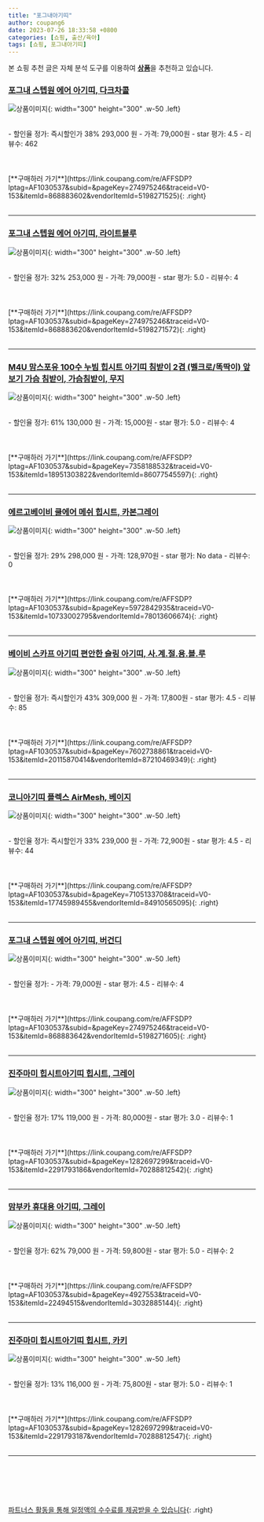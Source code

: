 ```yaml
---
title: "포그내아기띠"
author: coupang6
date: 2023-07-26 18:33:58 +0800
categories: [쇼핑, 출산/육아]
tags: [쇼핑, 포그내아기띠]
---
```


본 쇼핑 추천 글은 자체 분석 도구를 이용하여 [**상품**](https://link.coupang.com/a/bao1ui)을 추천하고 있습니다.

### [포그내 스텝원 에어 아기띠, 다크차콜](https://link.coupang.com/re/AFFSDP?lptag=AF1030537&subid=&pageKey=274975246&traceid=V0-153&itemId=868883602&vendorItemId=5198271525)

![상품이미지](https://thumbnail7.coupangcdn.com/thumbnails/remote/230x230ex/image/retail/images/250820007674547-39f023f6-f443-4a2f-9d36-151366937464.jpg){: width="300" height="300" .w-50 .left}


<br>
- 할인율 정가: 즉시할인가 38%  293,000   원
- 가격: 79,000원
- star 평가: 4.5
- 리뷰수: 462
<br>
<br>
<br>
<br>
[**구매하러 가기**](https://link.coupang.com/re/AFFSDP?lptag=AF1030537&subid=&pageKey=274975246&traceid=V0-153&itemId=868883602&vendorItemId=5198271525){: .right}
<br>
<br>

---

### [포그내 스텝원 에어 아기띠, 라이트블루](https://link.coupang.com/re/AFFSDP?lptag=AF1030537&subid=&pageKey=274975246&traceid=V0-153&itemId=868883620&vendorItemId=5198271572)

![상품이미지](https://thumbnail10.coupangcdn.com/thumbnails/remote/230x230ex/image/retail/images/250706934677823-fa6536a5-59f6-4b9d-a203-af3eb38d9f70.jpg){: width="300" height="300" .w-50 .left}


<br>
- 할인율 정가: 32%  253,000   원
- 가격: 79,000원
- star 평가: 5.0
- 리뷰수: 4
<br>
<br>
<br>
<br>
[**구매하러 가기**](https://link.coupang.com/re/AFFSDP?lptag=AF1030537&subid=&pageKey=274975246&traceid=V0-153&itemId=868883620&vendorItemId=5198271572){: .right}
<br>
<br>

---

### [M4U 맘스포유 100수 누빔 힙시트 아기띠 침받이 2겹 (벨크로/똑딱이) 앞보기 가슴 침받이, 가슴침받이, 무지](https://link.coupang.com/re/AFFSDP?lptag=AF1030537&subid=&pageKey=7358188532&traceid=V0-153&itemId=18951303822&vendorItemId=86077545597)

![상품이미지](https://thumbnail10.coupangcdn.com/thumbnails/remote/230x230ex/image/vendor_inventory/c9bf/fd5b797746171f6999fb23ce0300e5dc2f05114afb7be182f9ca992d80ea.jpg){: width="300" height="300" .w-50 .left}


<br>
- 할인율 정가: 61%  130,000   원
- 가격: 15,000원
- star 평가: 5.0
- 리뷰수: 4
<br>
<br>
<br>
<br>
[**구매하러 가기**](https://link.coupang.com/re/AFFSDP?lptag=AF1030537&subid=&pageKey=7358188532&traceid=V0-153&itemId=18951303822&vendorItemId=86077545597){: .right}
<br>
<br>

---

### [에르고베이비 쿨에어 메쉬 힙시트, 카본그레이](https://link.coupang.com/re/AFFSDP?lptag=AF1030537&subid=&pageKey=5972842935&traceid=V0-153&itemId=10733002795&vendorItemId=78013606674)

![상품이미지](https://thumbnail10.coupangcdn.com/thumbnails/remote/230x230ex/image/retail/images/2021/08/05/16/5/0ed78089-9874-42a8-89ff-71c42f4d7bbd.jpg){: width="300" height="300" .w-50 .left}


<br>
- 할인율 정가: 29%  298,000   원
- 가격: 128,970원
- star 평가: No data
- 리뷰수: 0
<br>
<br>
<br>
<br>
[**구매하러 가기**](https://link.coupang.com/re/AFFSDP?lptag=AF1030537&subid=&pageKey=5972842935&traceid=V0-153&itemId=10733002795&vendorItemId=78013606674){: .right}
<br>
<br>

---

### [베이비 스카프 아기띠 편안한 슬링 아기띠, 사.계.절.용.블.루](https://link.coupang.com/re/AFFSDP?lptag=AF1030537&subid=&pageKey=7602738861&traceid=V0-153&itemId=20115870414&vendorItemId=87210469349)

![상품이미지](https://thumbnail7.coupangcdn.com/thumbnails/remote/230x230ex/image/vendor_inventory/d408/187624ce5e84172ee48ac361c10e03881761a6c0486fdb44202d0f74122a.jpg){: width="300" height="300" .w-50 .left}


<br>
- 할인율 정가: 즉시할인가 43%  309,000   원
- 가격: 17,800원
- star 평가: 4.5
- 리뷰수: 85
<br>
<br>
<br>
<br>
[**구매하러 가기**](https://link.coupang.com/re/AFFSDP?lptag=AF1030537&subid=&pageKey=7602738861&traceid=V0-153&itemId=20115870414&vendorItemId=87210469349){: .right}
<br>
<br>

---

### [코니아기띠 플렉스 AirMesh, 베이지](https://link.coupang.com/re/AFFSDP?lptag=AF1030537&subid=&pageKey=7105133708&traceid=V0-153&itemId=17745989455&vendorItemId=84910565095)

![상품이미지](https://thumbnail6.coupangcdn.com/thumbnails/remote/230x230ex/image/retail/images/2382087483625442-2f362c3d-e609-4fd6-accf-e663c0498bd3.jpg){: width="300" height="300" .w-50 .left}


<br>
- 할인율 정가: 즉시할인가 33%  239,000   원
- 가격: 72,900원
- star 평가: 4.5
- 리뷰수: 44
<br>
<br>
<br>
<br>
[**구매하러 가기**](https://link.coupang.com/re/AFFSDP?lptag=AF1030537&subid=&pageKey=7105133708&traceid=V0-153&itemId=17745989455&vendorItemId=84910565095){: .right}
<br>
<br>

---

### [포그내 스텝원 에어 아기띠, 버건디](https://link.coupang.com/re/AFFSDP?lptag=AF1030537&subid=&pageKey=274975246&traceid=V0-153&itemId=868883642&vendorItemId=5198271605)

![상품이미지](https://thumbnail9.coupangcdn.com/thumbnails/remote/230x230ex/image/retail/images/250829254470535-5a1f7bfa-16fe-4540-8fa0-38cb59792161.jpg){: width="300" height="300" .w-50 .left}


<br>
- 할인율 정가: 
- 가격: 79,000원
- star 평가: 4.5
- 리뷰수: 4
<br>
<br>
<br>
<br>
[**구매하러 가기**](https://link.coupang.com/re/AFFSDP?lptag=AF1030537&subid=&pageKey=274975246&traceid=V0-153&itemId=868883642&vendorItemId=5198271605){: .right}
<br>
<br>

---

### [진주마미 힙시트아기띠 힙시트, 그레이](https://link.coupang.com/re/AFFSDP?lptag=AF1030537&subid=&pageKey=1282697299&traceid=V0-153&itemId=2291793186&vendorItemId=70288812542)

![상품이미지](https://thumbnail6.coupangcdn.com/thumbnails/remote/230x230ex/image/vendor_inventory/1b91/f2ff1b94bd3d1632e85fcd46cededcd3d2cd5b71bf554922a26a8b6d01c7.jpeg){: width="300" height="300" .w-50 .left}


<br>
- 할인율 정가: 17%  119,000   원
- 가격: 80,000원
- star 평가: 3.0
- 리뷰수: 1
<br>
<br>
<br>
<br>
[**구매하러 가기**](https://link.coupang.com/re/AFFSDP?lptag=AF1030537&subid=&pageKey=1282697299&traceid=V0-153&itemId=2291793186&vendorItemId=70288812542){: .right}
<br>
<br>

---

### [맘부카 휴대용 아기띠, 그레이](https://link.coupang.com/re/AFFSDP?lptag=AF1030537&subid=&pageKey=4927553&traceid=V0-153&itemId=22494515&vendorItemId=3032885144)

![상품이미지](https://thumbnail9.coupangcdn.com/thumbnails/remote/230x230ex/image/vendor_inventory/images/2016/06/24/16/6/efcf1527-4a23-4f11-b25b-ff12cf2ac6bc.jpg){: width="300" height="300" .w-50 .left}


<br>
- 할인율 정가: 62%  79,000   원
- 가격: 59,800원
- star 평가: 5.0
- 리뷰수: 2
<br>
<br>
<br>
<br>
[**구매하러 가기**](https://link.coupang.com/re/AFFSDP?lptag=AF1030537&subid=&pageKey=4927553&traceid=V0-153&itemId=22494515&vendorItemId=3032885144){: .right}
<br>
<br>

---

### [진주마미 힙시트아기띠 힙시트, 카키](https://link.coupang.com/re/AFFSDP?lptag=AF1030537&subid=&pageKey=1282697299&traceid=V0-153&itemId=2291793187&vendorItemId=70288812547)

![상품이미지](https://thumbnail6.coupangcdn.com/thumbnails/remote/230x230ex/image/vendor_inventory/5cf0/3cfe9330dab32f201e621e0515df248aa775d07eaa62a485298fc1a22514.jpeg){: width="300" height="300" .w-50 .left}


<br>
- 할인율 정가: 13%  116,000   원
- 가격: 75,800원
- star 평가: 5.0
- 리뷰수: 1
<br>
<br>
<br>
<br>
[**구매하러 가기**](https://link.coupang.com/re/AFFSDP?lptag=AF1030537&subid=&pageKey=1282697299&traceid=V0-153&itemId=2291793187&vendorItemId=70288812547){: .right}
<br>
<br>

---
<br><br><br><br><br> [파트너스 활동을 통해 일정액의 수수료를 제공받을 수 있습니다](https://link.coupang.com/a/bao1ui){: .right}